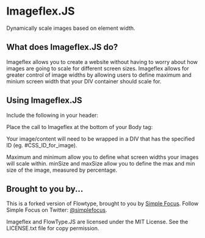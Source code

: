 # Imageflex.JS #

Dynamically scale images based on element width.

## What does Imageflex.JS do? ##

Imageflex allows you to create a website without having to worry about how images are going to scale for different screen sizes. Imageflex allows for greater control of image widths by allowing users to define maximum and minium screen width that your DIV container should scale for.

## Using Imageflex.JS ##

Include the following in your header:

<script src="http://code.jquery.com/jquery-1.11.0.min.js"></script>
<script src="flowtype.js"></script>

Place the call to Imageflex at the bottom of your Body tag:

<script>

$(function(){
    $('#CSS_ID_for_image').imageflex({
	minimum: 480,
	maximum: 1920,
	minSize: 10,
	maxSize: 60,
	});
});
</script>

Your image/content will need to be wrapped in a DIV that has the specified ID (eg. #CSS_ID_for_image).

Maximum and minimum allow you to define what screen widths your images will scale within.
minSize and maxSize allow you to define the max and min size of the image, measured by percentage.

## Brought to you by... ##

This is a forked version of Flowtype, brought to you by [Simple Focus](http://simplefocus.com). Follow Simple Focus on Twitter: [@simplefocus](http://twitter.com/simplefocus).

Imageflex and FlowType.JS are licensed under the MIT License. See the LICENSE.txt file for copy permission.
